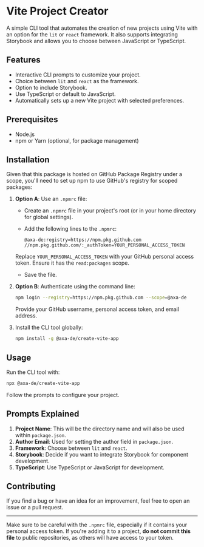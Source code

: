 
# Vite Project Creator

A simple CLI tool that automates the creation of new projects using Vite with an option for the `lit` or `react` framework. It also supports integrating Storybook and allows you to choose between JavaScript or TypeScript.

## Features

- Interactive CLI prompts to customize your project.
- Choice between `lit` and `react` as the framework.
- Option to include Storybook.
- Use TypeScript or default to JavaScript.
- Automatically sets up a new Vite project with selected preferences.

## Prerequisites

- Node.js
- npm or Yarn (optional, for package management)

## Installation

Given that this package is hosted on GitHub Package Registry under a scope, you'll need to set up npm to use GitHub's registry for scoped packages:

1. **Option A**: Use an `.npmrc` file:

    - Create an `.npmrc` file in your project's root (or in your home directory for global settings).
    - Add the following lines to the `.npmrc`:

      ```
      @axa-de:registry=https://npm.pkg.github.com
      //npm.pkg.github.com/:_authToken=YOUR_PERSONAL_ACCESS_TOKEN
      ```

   Replace `YOUR_PERSONAL_ACCESS_TOKEN` with your GitHub personal access token. Ensure it has the `read:packages` scope.

    - Save the file.

2. **Option B**: Authenticate using the command line:

   ```bash
   npm login --registry=https://npm.pkg.github.com --scope=@axa-de
   ```

   Provide your GitHub username, personal access token, and email address.

3. Install the CLI tool globally:

   ```bash
   npm install -g @axa-de/create-vite-app
   ```

## Usage

Run the CLI tool with:

```bash
npx @axa-de/create-vite-app
```

Follow the prompts to configure your project.

## Prompts Explained

1. **Project Name**: This will be the directory name and will also be used within `package.json`.
2. **Author Email**: Used for setting the author field in `package.json`.
3. **Framework**: Choose between `lit` and `react`.
4. **Storybook**: Decide if you want to integrate Storybook for component development.
5. **TypeScript**: Use TypeScript or JavaScript for development.

## Contributing

If you find a bug or have an idea for an improvement, feel free to open an issue or a pull request.

---

Make sure to be careful with the `.npmrc` file, especially if it contains your personal access token. If you're adding it to a project, **do not commit this file** to public repositories, as others will have access to your token.
